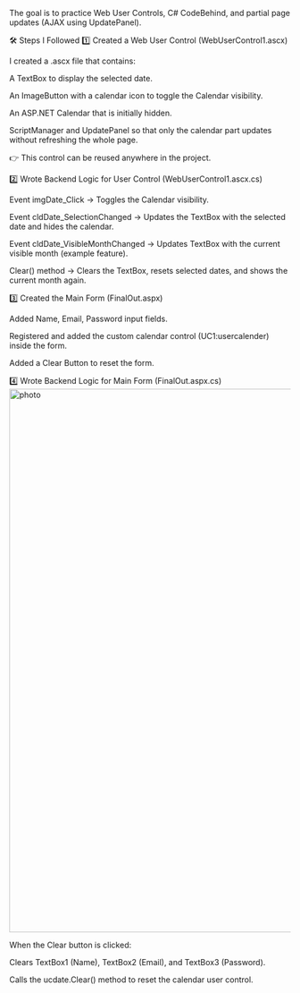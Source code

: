 The goal is to practice Web User Controls, C# CodeBehind, and partial page updates (AJAX using UpdatePanel).

🛠 Steps I Followed
1️⃣ Created a Web User Control (WebUserControl1.ascx)

I created a .ascx file that contains:

A TextBox to display the selected date.

An ImageButton with a calendar icon to toggle the Calendar visibility.

An ASP.NET Calendar that is initially hidden.

ScriptManager and UpdatePanel so that only the calendar part updates without refreshing the whole page.

👉 This control can be reused anywhere in the project.

2️⃣ Wrote Backend Logic for User Control (WebUserControl1.ascx.cs)

Event imgDate_Click → Toggles the Calendar visibility.

Event cldDate_SelectionChanged → Updates the TextBox with the selected date and hides the calendar.

Event cldDate_VisibleMonthChanged → Updates TextBox with the current visible month (example feature).

Clear() method → Clears the TextBox, resets selected dates, and shows the current month again.

3️⃣ Created the Main Form (FinalOut.aspx)

Added Name, Email, Password input fields.

Registered and added the custom calendar control (UC1:usercalender) inside the form.

Added a Clear Button to reset the form.

4️⃣ Wrote Backend Logic for Main Form (FinalOut.aspx.cs)
<img width="1920" height="972" alt="photo" src="https://github.com/user-attachments/assets/900e5c79-4999-43a7-9379-5b3bb5cfb8b4" />


When the Clear button is clicked:

Clears TextBox1 (Name), TextBox2 (Email), and TextBox3 (Password).

Calls the ucdate.Clear() method to reset the calendar user control.

